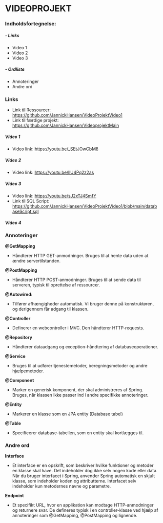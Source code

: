 
# VIDEOPROJEKT

### Indholdsfortegnelse:

#####  - Links

   - Video 1
   - Video 2
   - Video 3
 
#####  - Ordliste

   - Annoteringer
   - Andre ord


### **Links**

- Link til Ressourcer:          https://github.com/JannickHansen/VideoProjektVideo1
- Link til færdige projekt:     https://github.com/JannickHansen/VideoprojektMain

##### Video 1
-   Video link:                 https://youtu.be/_SEtJOwCbM8

##### Video 2
-   Video link:                 https://youtu.be/llU4Pq2z2as

##### Video 3
-   Video link:                 https://youtu.be/sJ2xTJ4SmfY
-   Link til SQL Script:        https://github.com/JannickHansen/VideoProjektVideo1/blob/main/databaseScript.sql

##### Video 4

### **Annoteringer**

**@GetMapping**
-   Håndterer HTTP GET-anmodninger.
    Bruges til at hente data uden at ændre servertilstanden.

**@PostMapping**
-   Håndterer HTTP POST-anmodninger.
    Bruges til at sende data til serveren, typisk til oprettelse af ressourcer.

**@Autowired:**
-   Tilfører afhængigheder automatisk.
    Vi bruger denne på konstruktøren, og derigennem får adgang til klassen.

**@Controller**
-   Definerer en webcontroller i MVC.
    Den håndterer HTTP-requests.

**@Repository**
-   Håndterer dataadgang og exception-håndtering af databaseoperationer.

**@Service**
-   Bruges til at udfører tjenestemetoder, beregningsmetoder og andre hjælpemetoder.

**@Component**
-   Marker en generisk komponent, der skal administreres af Spring.
    Bruges, når klassen ikke passer ind i andre specifikke annoteringer.

**@Entity**
-   Markerer en klasse som en JPA entity (Database tabel)

**@Table**
-   Specificerer database-tabellen, som en entity skal kortlægges til.

### **Andre ord**

**Interface**
-   Et interface er en opskrift, som beskriver hvilke funktioner og metoder en klasse skal have.
    Det indeholder dog ikke selv nogen kode eller data.
    Når du bruger interfacet i Spring, anvender Spring automatisk en skjult klasse, som indeholder koden og attributterne.
    Interfacet selv indeholder kun metodernes navne og parametre.

**Endpoint**
-   Et specifikt URL, hvor en applikation kan modtage HTTP-anmodninger og returnere svar.
    De defineres typisk i en controller-klasse ved hjælp af annoteringer som @GetMapping, @PostMapping og lignende.
